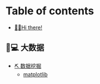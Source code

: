 # Table of contents

* [🙌🏻Hi there!](README.md)

## 👨💻 大数据 <a href="#big-data" id="big-data"></a>

* [⛏ 数据挖掘](big-data/data-mining/README.md)
  * [matplotlib](big-data/data-mining/matplotlib.md)
